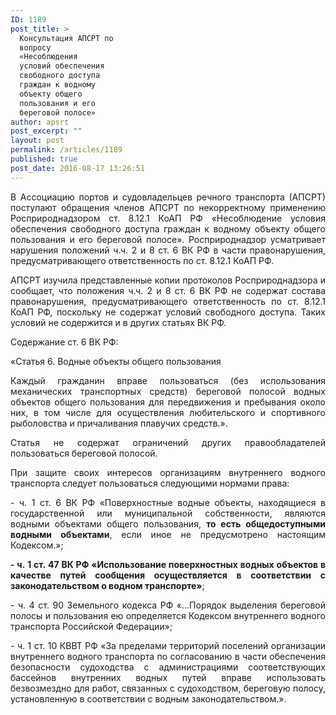```yaml
---
ID: 1189
post_title: >
  Консультация АПСРТ по
  вопросу
  «Несоблюдения
  условий обеспечения
  свободного доступа
  граждан к водному
  объекту общего
  пользования и его
  береговой полосе»
author: apsrt
post_excerpt: ""
layout: post
permalink: /articles/1189
published: true
post_date: 2016-08-17 13:26:51
---
```

<p style="text-align: justify;">В Ассоциацию портов и судовладельцев речного транспорта (АПСРТ) поступают обращения членов АПСРТ по некорректному применению Росприроднадзором ст. 8.12.1 КоАП РФ «Несоблюдение условия обеспечения свободного доступа граждан к водному объекту общего пользования и его береговой полосе». Росприроднадзор усматривает нарушения положений ч.ч. 2 и 8 ст. 6 ВК РФ в части правонарушения, предусматривающего ответственность по ст. 8.12.1 КоАП РФ.</p>
<p style="text-align: justify;">АПСРТ изучила представленные копии протоколов Росприроднадзора и сообщает, что положения ч.ч. 2 и 8 ст. 6 ВК РФ не содержат состава правонарушения, предусматривающего ответственность по ст. 8.12.1 КоАП РФ, поскольку не содержат условий свободного доступа. Таких условий не содержится и в других статьях ВК РФ.</p>
<p style="text-align: justify;">Содержание ст. 6 ВК РФ:</p>
<p style="text-align: justify;">«Статья 6. Водные объекты общего пользования</p>
<p style="text-align: justify;">Каждый гражданин вправе пользоваться (без использования механических транспортных средств) береговой полосой водных объектов общего пользования для передвижения и пребывания около них, в том числе для осуществления любительского и спортивного рыболовства и причаливания плавучих средств.».</p>
<p style="text-align: justify;">Статья не содержат ограничений других правообладателей пользоваться береговой полосой.</p>
<p style="text-align: justify;">При защите своих интересов организациям внутреннего водного транспорта следует пользоваться следующими нормами права:</p>
<p style="text-align: justify;">- ч. 1 ст. 6 ВК РФ «Поверхностные водные объекты, находящиеся в государственной или муниципальной собственности, являются водными объектами общего пользования, <strong>то есть общедоступными водными объектами</strong>, если иное не предусмотрено настоящим Кодексом.»;</p>
<p style="text-align: justify;"><strong>- ч. 1 ст. 47 ВК РФ «Использование поверхностных водных объектов
в качестве путей сообщения осуществляется в соответствии с законодательством о водном транспорте»</strong>;</p>
<p style="text-align: justify;">- ч. 4 ст. 90 Земельного кодекса РФ «…Порядок выделения береговой полосы и пользования ею определяется Кодексом внутреннего водного транспорта Российской Федерации»;</p>
<p style="text-align: justify;">- ч. 1 ст. 10 КВВТ РФ «За пределами территорий поселений организации внутреннего водного транспорта по согласованию в части обеспечения безопасности судоходства с администрациями соответствующих бассейнов внутренних водных путей вправе использовать безвозмездно для работ, связанных с судоходством, береговую полосу, установленную в соответствии с водным законодательством.».</p>